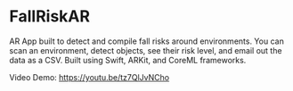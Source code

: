 # FallRiskAR

AR App built to detect and compile fall risks around environments. You can scan an environment, detect objects, see their risk level, and email out the data as a CSV. Built using Swift, ARKit, and CoreML frameworks.



Video Demo: https://youtu.be/tz7QlJvNCho
